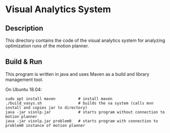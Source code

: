 # Visual Analytics System

## Description
This directory contains the code of the visual analytics system for analyzing optimization runs of the motion planner.

## Build & Run
This program is written in java and uses Maven as a build and library management tool.

On Ubuntu 18.04:
```
sudo apt install maven          # install maven
./build_vasys.sh                # builds the va system (calls mvn install and copies jar to directory)
java -jar visnlp.jar            # starts program without connection to motion planner
java -jar visnlp.jar problem0   # starts program with connection to problem0 instance of motion planner
```
